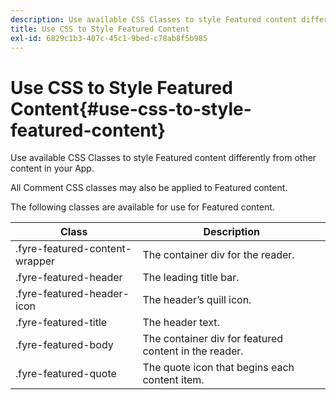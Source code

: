 ```yaml
---
description: Use available CSS Classes to style Featured content differently from other content in your App.
title: Use CSS to Style Featured Content
exl-id: 6829c1b3-407c-45c1-9bed-c78ab8f5b985
---
```

# Use CSS to Style Featured Content{#use-css-to-style-featured-content}

Use available CSS Classes to style Featured content differently from other content in your App.

All Comment CSS classes may also be applied to Featured content.

The following classes are available for use for Featured content.

|  Class | Description |
|---|---|
|  .fyre-featured-content-wrapper | The container div for the reader. |
|  .fyre-featured-header | The leading title bar. |
|  .fyre-featured-header-icon | The header’s quill icon. |
|  .fyre-featured-title | The header text. |
|  .fyre-featured-body | The container div for featured content in the reader. |
|  .fyre-featured-quote | The quote icon that begins each content item. |
